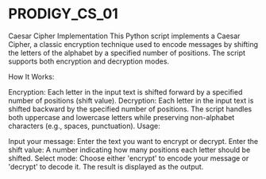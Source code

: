 # PRODIGY_CS_01
Caesar Cipher Implementation
This Python script implements a Caesar Cipher, a classic encryption technique used to encode messages by shifting the letters of the alphabet by a specified number of positions. The script supports both encryption and decryption modes.

How It Works:

Encryption: Each letter in the input text is shifted forward by a specified number of positions (shift value).
Decryption: Each letter in the input text is shifted backward by the specified number of positions.
The script handles both uppercase and lowercase letters while preserving non-alphabet characters (e.g., spaces, punctuation).
Usage:

Input your message: Enter the text you want to encrypt or decrypt.
Enter the shift value: A number indicating how many positions each letter should be shifted.
Select mode: Choose either 'encrypt' to encode your message or 'decrypt' to decode it.
The result is displayed as the output.


